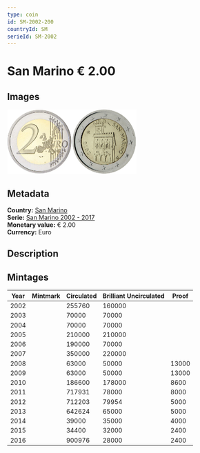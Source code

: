 ```yaml
---
type: coin
id: SM-2002-200
countryId: SM
serieId: SM-2002
---
```


# San Marino € 2.00

## Images

<img src="../../../Images/common-2002-200.webp" height="150" alt="Front image"><img src="Images/san marino-2002-200.webp" height="150" alt="Back image">

## Metadata

**Country:** [San Marino](../index.md)\
**Serie:** [San Marino 2002 - 2017](index.md)\
**Monetary value:** € 2.00\
**Currency:** Euro

## Description

## Mintages

| Year | Mintmark | Circulated | Brilliant Uncirculated | Proof |
| ---- | -------- | ---------- | ---------------------- | ----- |
| 2002 |          | 255760     | 160000                 |       |
| 2003 |          | 70000      | 70000                  |       |
| 2004 |          | 70000      | 70000                  |       |
| 2005 |          | 210000     | 210000                 |       |
| 2006 |          | 190000     | 70000                  |       |
| 2007 |          | 350000     | 220000                 |       |
| 2008 |          | 63000      | 50000                  | 13000 |
| 2009 |          | 63000      | 50000                  | 13000 |
| 2010 |          | 186600     | 178000                 | 8600  |
| 2011 |          | 717931     | 78000                  | 8000  |
| 2012 |          | 712203     | 79954                  | 5000  |
| 2013 |          | 642624     | 65000                  | 5000  |
| 2014 |          | 39000      | 35000                  | 4000  |
| 2015 |          | 34400      | 32000                  | 2400  |
| 2016 |          | 900976     | 28000                  | 2400  |
